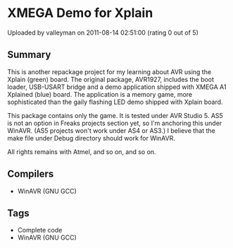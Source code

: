 # XMEGA Demo for Xplain

Uploaded by valleyman on 2011-08-14 02:51:00 (rating 0 out of 5)

## Summary

This is another repackage project for my learning about AVR using the Xplain (green) board. The original package, AVR1927, includes the boot loader, USB-USART bridge and a demo application shipped with XMEGA A1 Xplained (blue) board. The application is a memory game, more sophisticated than the gaily flashing LED demo shipped with Xplain board.


This package contains only the game. It is tested under AVR Studio 5. AS5 is not an option in Freaks projects section yet, so I'm anchoring this under WinAVR. (AS5 projects won't work under AS4 or AS3.) I believe that the make file under Debug directory should work for WinAVR.


All rights remains with Atmel, and so on, and so on.

## Compilers

- WinAVR (GNU GCC)

## Tags

- Complete code
- WinAVR (GNU GCC)
